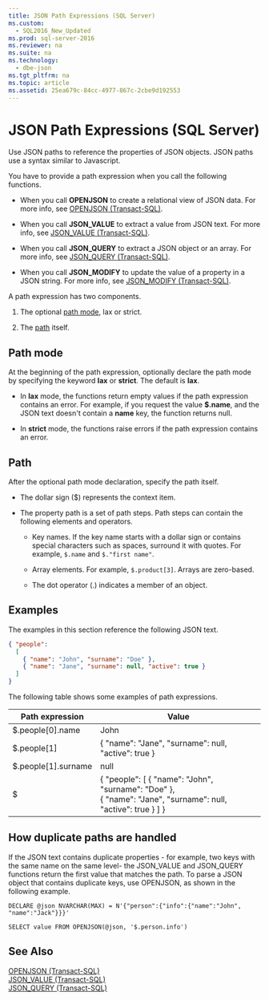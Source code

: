 ```yaml
---
title: JSON Path Expressions (SQL Server)
ms.custom: 
  - SQL2016_New_Updated
ms.prod: sql-server-2016
ms.reviewer: na
ms.suite: na
ms.technology: 
  - dbe-json
ms.tgt_pltfrm: na
ms.topic: article
ms.assetid: 25ea679c-84cc-4977-867c-2cbe9d192553
---
```

# JSON Path Expressions (SQL Server)
  Use JSON paths to reference the properties of JSON objects. JSON paths use a syntax similar to Javascript.  
  
 You have to provide a path expression when you call the following functions.  
  
-   When you call **OPENJSON** to create a relational view of JSON data. For more info, see [OPENJSON &#40;Transact-SQL&#41;](../Topic/OPENJSON%20\(Transact-SQL\).md).  
  
-   When you call **JSON_VALUE** to extract a value from JSON text. For more info, see [JSON_VALUE &#40;Transact-SQL&#41;](../Topic/JSON_VALUE%20\(Transact-SQL\).md).  
  
-   When you call **JSON_QUERY** to extract a JSON object or an array. For more info, see [JSON_QUERY &#40;Transact-SQL&#41;](../Topic/JSON_QUERY%20\(Transact-SQL\).md).  
  
-   When you call **JSON_MODIFY** to update the value of a property in a JSON string. For more info, see [JSON_MODIFY &#40;Transact-SQL&#41;](../Topic/JSON_MODIFY%20\(Transact-SQL\).md).  
  
 A path expression has two components.  
  
1.  The optional [path mode](#PATHMODE), lax or strict.  
  
2.  The [path](#PATH) itself.  
  
##  <a name="PATHMODE"></a> Path mode  
 At the beginning of the path expression, optionally declare the path mode by specifying the keyword **lax** or **strict**. The default is **lax**.  
  
-   In **lax** mode, the functions return empty values if the path expression contains an error. For example, if you request the value **$.name**, and the JSON text doesn't contain a **name** key, the function returns null.  
  
-   In **strict** mode, the functions raise errors if the path expression contains an error.  
  
##  <a name="PATH"></a> Path  
 After the optional path mode declaration, specify the path itself.  
  
-   The dollar sign ($) represents the context item.  
  
-   The property path is a set of path steps. Path steps can contain the following elements and operators.  
  
    -   Key names. If the key name starts with a dollar sign or contains special characters such as spaces, surround it with quotes. For example, `$.name` and `$."first name"`.  
  
    -   Array elements. For example, `$.product[3]`. Arrays are zero-based.  
  
    -   The dot operator (.) indicates a member of an object.  
  
## Examples  
 The examples in this section reference the following JSON text.  
  
```json  
{ "people":  
  [  
    { "name": "John", "surname": "Doe" },  
    { "name": "Jane", "surname": null, "active": true }  
  ]  
}  
```  
  
 The following table shows some examples of path expressions.  
  
|Path expression|Value|  
|---------------------|-----------|  
|$.people[0].name|John|  
|$.people[1]|{ "name": "Jane",  "surname": null, "active": true }|  
|$.people[1].surname|null|  
|$|{ "people": [ { "name": "John",  "surname": "Doe" },<br />   { "name": "Jane",  "surname": null, "active": true } ] }|  
  
## How duplicate paths are handled  
 If the JSON text contains duplicate properties - for example, two keys with the same name on the same level- the JSON_VALUE and JSON_QUERY functions return the first value that matches the path. To parse a JSON object that contains duplicate keys, use OPENJSON, as shown in the following example.  
  
```tsql  
DECLARE @json NVARCHAR(MAX) = N'{"person":{"info":{"name":"John", "name":"Jack"}}}'  
  
SELECT value FROM OPENJSON(@json, '$.person.info')  
```  
  
## See Also  
 [OPENJSON &#40;Transact-SQL&#41;](../Topic/OPENJSON%20\(Transact-SQL\).md)   
 [JSON_VALUE &#40;Transact-SQL&#41;](../Topic/JSON_VALUE%20\(Transact-SQL\).md)   
 [JSON_QUERY &#40;Transact-SQL&#41;](../Topic/JSON_QUERY%20\(Transact-SQL\).md)  
  
  